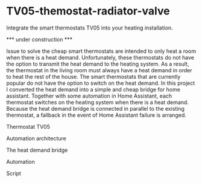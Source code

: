 # TV05-themostat-radiator-valve
Integrate the smart thermostats TV05 into your heating installation.

*** under construction ***

Issue to solve
the cheap smart thermostats are intended to only heat a room when there is a heat demand. Unfortunately, these thermostats do not have the option to transmit the heat demand to the heating system. As a result, the thermostat in the living room must always have a heat demand in order to heat the rest of the house.
The smart thermostats that are currently popular do not have the option to switch on the heat demand. In this project I converted the heat demand into a simple and cheap bridge for home assistant.
Together with some automation in Home Assistant, each thermostat switches on the heating system when there is a heat demand. Because the heat demand bridge is connected in parallel to the existing thermostat, a fallback in the event of Home Assistant failure is arranged.

Thermostat TV05 

Automation architecture 

The heat demand bridge 

Automation 

Script 
